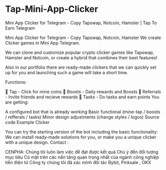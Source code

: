 # Tap-Mini-App-Clicker
Mini App Clicker for Telegram - Copy Tapswap, Notcoin, Hamster | Tap To Earn Telegram


Mini App Clicker for Telegram - Copy Tapswap, Notcoin, Hamster
We create Clicker games in Mini App Telegram.

We can clone and customize popular crypto clicker games like Tapswap, Hamster and Notcoin, or create a hybrid that combines their best features!

Also in our portfolio there are ready-made clickers that we can quickly set up for you and launching such a game will take a short time.

Functions:

🤘 Tap - Click for mine coins
🚀 Boosts - Daily rewards and Boosts
🤝 Referrals - Invite friends and recieve rewards
📝 Tasks - Do tasks and earn points
You are getting:

A configured bot that is already working
Basic functional (mine-tap / boosts / refferals / tasks)
Minor design adjustments (change styles / logos)
Source code
Example Clicker

You can try the starting version of the bot including the basic functionality: 
We can install ready-made solutions for you, or make you a unique clicker with a unique design.
Contact : 

CENPHA:
Chúng tôi luôn làm việc để đạt được kết quả
Chú ý đến đối tượng mục tiêu
Có mặt trên các nền tảng quan trọng nhất của ngành công nghiệp tiền điện tử
Công ty chúng tôi đã xác minh đối tác Bybit, Pinksale , OKX
